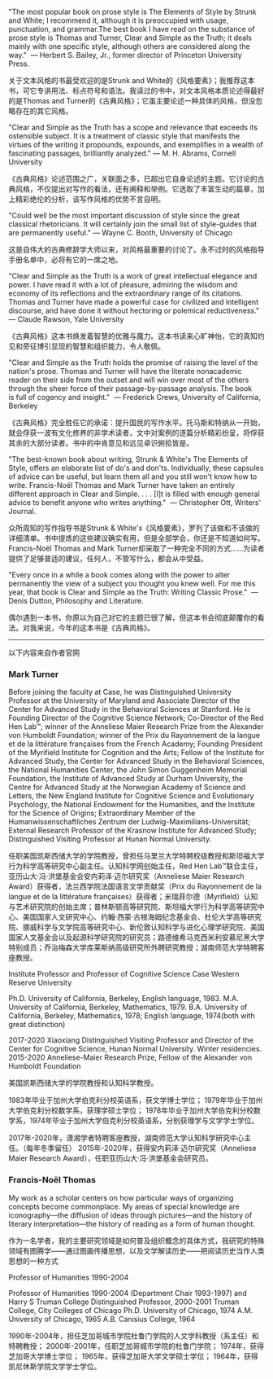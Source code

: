 "The most popular book on prose style is The Elements of Style by Strunk and White; I recommend it, although it is preoccupied with usage, punctuation, and grammar.The best book I have read on the substance of prose style is Thomas and Turner, Clear and Simple as the Truth; it deals mainly with one specific style, although others are considered along the way." 
— Herbert S. Bailey, Jr., former director of Princeton University Press.

关于文本风格的书最受欢迎的是Strunk and White的《风格要素》；我推荐这本书，可它专讲用法、标点符号和语法。我读过的书中，对文本风格本质论述得最好的是Thomas and Turner的《古典风格》；它虽主要论述一种具体的风格，但没忽略存在的其它风格。

"Clear and Simple as the Truth has a scope and relevance that exceeds its ostensible subject. It is a treatment of classic style that manifests the virtues of the writing it propounds, expounds, and exemplifies in a wealth of fascinating passages, brilliantly analyzed."
— M. H. Abrams, Cornell University

《古典风格》论述范围之广，关联面之多，已超出它自身论述的主题。它讨论的古典风格，不仅提出对写作的看法，还有阐释和举例。它选取了丰富生动的篇章，加上精彩绝伦的分析，该写作风格的优势不言自明。

"Could well be the most important discussion of style since the great classical rhetoricians. It will certainly join the small list of style-guides that are permanently useful."
— Wayne C. Booth, University of Chicago

这是自伟大的古典修辞学大师以来，对风格最重要的讨论了。永不过时的风格指导手册名单中，必将有它的一席之地。

"Clear and Simple as the Truth is a work of great intellectual elegance and power. I have read it with a lot of pleasure, admiring the wisdom and economy of its reflections and the extraordinary range of its citations. Thomas and Turner have made a powerful case for civilized and intelligent discourse, and have done it without hectoring or polemical reductiveness." 
— Claude Rawson, Yale University

《古典风格》这本书焕发着智慧的优雅与魔力。这本书读来心旷神怡，它的真知灼见和旁征博引显现的智慧和组织能力，令人敬佩。

"Clear and Simple as the Truth holds the promise of raising the level of the nation's prose. Thomas and Turner will have the literate nonacademic reader on their side from the outset and will win over most of the others through the sheer force of their passage-by-passage analysis. The book is full of cogency and insight." 
— Frederick Crews, University of California, Berkeley

《古典风格》完全胜任它的承诺：提升国民的写作水平。托马斯和特纳从一开始，就会俘获一波有文化修养的非学术读者，文中对案例的逐篇分析精彩纷呈，将俘获其余的大部分读者。书中的中肯意见和远见卓识俯拾皆是。

"The best-known book about writing, Strunk & White's The Elements of Style, offers an elaborate list of do's and don'ts. Individually, these capsules of advice can be useful, but learn them all and you still won't know how to write. Francis-Noël Thomas and Mark Turner have taken an entirely different approach in Clear and Simple. . . . [I]t is filled with enough general advice to benefit anyone who writes anything." 
— Christopher Ott, Writers' Journal.

众所周知的写作指导书是Strunk & White's《风格要素》，罗列了该做和不该做的详细清单。书中提炼的这些建议确实有用，但是全部学会，你还是不知道如何写。Francis-Noël Thomas and Mark Turner却采取了一种完全不同的方式……为读者提供了足够普适的建议，任何人，不管写什么，都会从中受益。

"Every once in a while a book comes along with the power to alter permanently the view of a subject you thought you knew well. For me this year, that book is Clear and Simple as the Truth: Writing Classic Prose." 
— Denis Dutton, Philosophy and Literature.

偶尔遇到一本书，你原以为自己对它的主题已很了解，但这本书会彻底颠覆你的看法。对我来说，今年的这本书是《古典风格》。

---
以下内容来自作者官网

### Mark Turner
Before joining the faculty at Case, he was Distinguished University Professor at the University of Maryland and Associate Director of the Center for Advanced Study in the Behavioral Sciences at Stanford. He is Founding Director of the Cognitive Science Network; Co-Director of the Red Hen Lab™; winner of the Anneliese Maier Research Prize from the Alexander von Humboldt Foundation; winner of the Prix du Rayonnement de la langue et de la littérature françaises from the French Academy; Founding President of the Myrifield Institute for Cognition and the Arts; Fellow of the Institute for Advanced Study, the Center for Advanced Study in the Behavioral Sciences, the National Humanities Center, the John Simon Guggenheim Memorial Foundation, the Institute of Advanced Study at Durham University, the Centre for Advanced Study at the Norwegian Academy of Science and Letters, the New England Institute for Cognitive Science and Evolutionary Psychology, the National Endowment for the Humanities, and the Institute for the Science of Origins; Extraordinary Member of the Humanwissenschaftliches Zentrum der Ludwig-Maximilians-Universität; External Research Professor of the Krasnow Institute for Advanced Study; Distinguished Visiting Professor at Hunan Normal University.

任职美国凯斯西储大学的学院教授，曾担任马里兰大学特聘校级教授和斯坦福大学行为科学高等研究中心副主任。认知科学网创始主任，Red Hen Lab™联合主任，亚历山大·冯·洪堡基金会安内莉泽·迈尔研究奖（Anneliese Maier Research Award）获得者，法兰西学院法国语言文学贡献奖（Prix du Rayonnement de la langue et de la littérature françaises）获得者；米瑞菲尔德（Myrifield）认知与艺术研究院的创始主席；普林斯顿高等研究院、斯坦福大学行为科学高等研究中心、美国国家人文研究中心、约翰·西蒙·古根海姆纪念基金会、杜伦大学高等研究院、挪威科学与文学院高等研究中心、新伦敦认知科学与进化心理学研究院、美国国家人文基金会以及起源科学研究院的研究员；路德维希马克西米利安慕尼黑大学特别成员；乔治梅森大学库莱斯纳高级研究所外聘研究教授；湖南师范大学特聘客座教授。


Institute Professor
and
Professor of Cognitive Science
Case Western Reserve University

Ph.D. University of California, Berkeley, English language, 1983.
M.A. University of California, Berkeley, Mathematics, 1979.
B.A. University of California, Berkeley, Mathematics, 1978; English language, 1974(both with great distinction)

2017-2020 Xiaoxiang Distinguished Visiting Professor and Director of the Center
for Cognitive Science, Hunan Normal University. Winter residencies.
2015-2020 Anneliese-Maier Research Prize, Fellow of the Alexander von Humboldt
Foundation

美国凯斯西储大学的学院教授和认知科学教授。

1983年毕业于加州大学伯克利分校英语系，获文学博士学位；
1979年毕业于加州大学伯克利分校数学系，获理学硕士学位；
1978年毕业于加州大学伯克利分校数学系，1974年毕业于加州大学伯克利分校英语系，分别获理学与文学学士学位。

2017年-2020年，潇湘学者特聘客座教授，湖南师范大学认知科学研究中心主任。（每年冬季留任）
2015年-2020年，获得安内莉泽·迈尔研究奖（Anneliese Maier Research Award），任职亚历山大·冯·洪堡基金会研究员。

### Francis-Noël Thomas
My work as a scholar centers on how particular ways of organizing concepts become commonplace. My areas of special knowledge are iconography—the diffusion of ideas through pictures—and the history of literary interpretation—the history of reading as a form of human thought.

作为一名学者，我的主要研究领域是如何普及组织概念的具体方式，我研究的特殊领域有图腾学——通过图画传播思想，以及文学解读历史——把阅读历史当作人类思想的一种方式

Professor of Humanities
1990-2004

Professor of Humanities
1990-2004
(Department Chair 1993-1997)
and
Harry S Truman College Distinguished Professor, 2000-2001
Truman College, City Colleges of Chicago
Ph.D. University of Chicago, 1974
A.M. University of Chicago, 1965
A.B. Canisius College, 1964

1990年-2004年，担任芝加哥城市学院杜鲁门学院的人文学科教授（系主任）和特聘教授；
2000年-2001年，任职芝加哥城市学院的杜鲁门学院；
1974年，获得芝加哥大学博士学位；
1965年，获得芝加哥大学文学硕士学位；
1964年，获得凯尼休斯学院文学学士学位。
